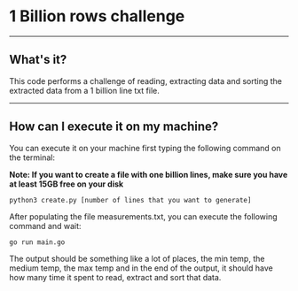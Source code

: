 # 1 Billion rows challenge

---

## What's it?

This code performs a challenge of reading, extracting data and sorting the extracted data from a 1 billion line txt file.

---

## How can I execute it on my machine?

You can execute it on your machine first typing the following command on the terminal:

**Note: If you want to create a file with one billion lines, make sure you have at least 15GB free on your disk**

```
python3 create.py [number of lines that you want to generate]
```

After populating the file measurements.txt, you can execute the following command and wait:

```
go run main.go
```

The output should be something like a lot of places, the min temp, the medium temp, the max temp and in the end of the output, it should have how many time it spent to read, extract and sort that data.